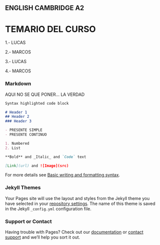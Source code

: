 ## ENGLISH CAMBRIDGE A2

TEMARIO DEL CURSO
=================

1.- LUCAS

2.- MARCOS

3.- LUCAS

4.- MARCOS

### Markdown

AQUI NO SE QUE PONER... LA VERDAD

```markdown
Syntax highlighted code block

# Header 1
## Header 2
### Header 3

- PRESENTE SIMPLE
- PRESENTE CONTINUO

1. Numbered
2. List

**Bold** and _Italic_ and `Code` text

[Link](url) and ![Image](src)
```

For more details see [Basic writing and formatting syntax](https://docs.github.com/en/github/writing-on-github/getting-started-with-writing-and-formatting-on-github/basic-writing-and-formatting-syntax).

### Jekyll Themes

Your Pages site will use the layout and styles from the Jekyll theme you have selected in your [repository settings](https://github.com/nicproof/nicproof.english.io/settings/pages). The name of this theme is saved in the Jekyll `_config.yml` configuration file.

### Support or Contact

Having trouble with Pages? Check out our [documentation](https://docs.github.com/categories/github-pages-basics/) or [contact support](https://support.github.com/contact) and we’ll help you sort it out.
